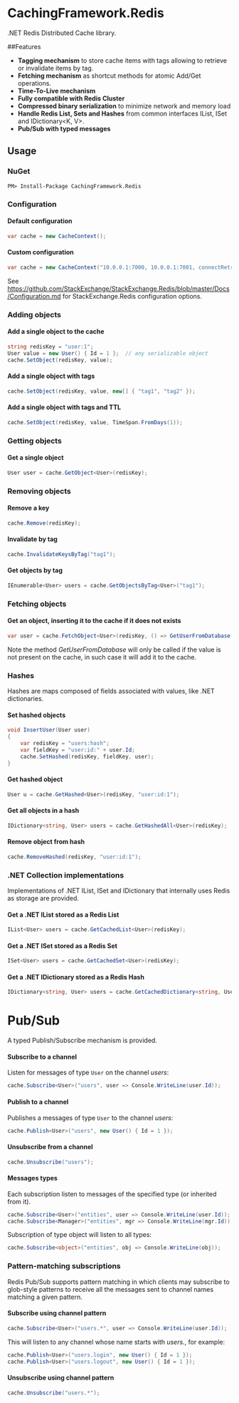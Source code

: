 # CachingFramework.Redis
.NET Redis Distributed Cache library.

##Features
 * **Tagging mechanism**
 to store cache items with tags allowing to retrieve or invalidate items by tag.
 * **Fetching mechanism**
 as shortcut methods for atomic Add/Get operations.
 * **Time-To-Live mechanism**
 * **Fully compatible with Redis Cluster**
 * **Compressed binary serialization** to minimize network and memory load
 * **Handle Redis List, Sets and Hashes** from common interfaces IList<T>, ISet<T> and IDictionary<K, V>.
 * **Pub/Sub with typed messages**
 
## Usage

### NuGet
```
PM> Install-Package CachingFramework.Redis
```

### Configuration
#### Default configuration
```c#
var cache = new CacheContext();
```

#### Custom configuration
```c#
var cache = new CacheContext("10.0.0.1:7000, 10.0.0.1:7001, connectRetry=10, syncTimeout=5000, abortConnect=false, allowAdmin=true");
```
See https://github.com/StackExchange/StackExchange.Redis/blob/master/Docs/Configuration.md for StackExchange.Redis configuration options.

### Adding objects

#### Add a single object to the cache
```c#
string redisKey = "user:1";
User value = new User() { Id = 1 };  // any serializable object 
cache.SetObject(redisKey, value);
```

#### Add a single object with tags
```c#
cache.SetObject(redisKey, value, new[] { "tag1", "tag2" });
```

#### Add a single object with tags and TTL
```c#
cache.SetObject(redisKey, value, TimeSpan.FromDays(1));
```

### Getting objects

#### Get a single object
```c#
User user = cache.GetObject<User>(redisKey);
```

### Removing objects

#### Remove a key
```c#
cache.Remove(redisKey);
```

#### Invalidate by tag
```c#
cache.InvalidateKeysByTag("tag1");
```

#### Get objects by tag
```c#
IEnumerable<User> users = cache.GetObjectsByTag<User>("tag1");
```

### Fetching objects

#### Get an object, inserting it to the cache if it does not exists
```c#
var user = cache.FetchObject<User>(redisKey, () => GetUserFromDatabase(id));
```
Note the method *GetUserFromDatabase* will only be called if the value is not present on the cache, in such case it will add it to the cache.

### Hashes
Hashes are maps composed of fields associated with values, like .NET dictionaries.

#### Set hashed objects
```c#
void InsertUser(User user)
{
    var redisKey = "users:hash";
    var fieldKey = "user:id:" + user.Id;
    cache.SetHashed(redisKey, fieldKey, user);
}
```
#### Get hashed object
```c#
User u = cache.GetHashed<User>(redisKey, "user:id:1");
```
#### Get all objects in a hash 
```c#
IDictionary<string, User> users = cache.GetHashedAll<User>(redisKey);
```
#### Remove object from hash
```c#
cache.RemoveHashed(redisKey, "user:id:1");
```

### .NET Collection implementations
Implementations of .NET IList, ISet and IDictionary that internally uses Redis as storage are provided.

#### Get a .NET IList stored as a Redis List
```c#
IList<User> users = cache.GetCachedList<User>(redisKey);
```

#### Get a .NET ISet stored as a Redis Set
```c#
ISet<User> users = cache.GetCachedSet<User>(redisKey);
```

#### Get a .NET IDictionary stored as a Redis Hash
```c#
IDictionary<string, User> users = cache.GetCachedDictionary<string, User>(redisKey);
```

Pub/Sub
=====

A typed Publish/Subscribe mechanism is provided.

#### Subscribe to a channel
Listen for messages of type `User` on the channel *users*:
```c#
cache.Subscribe<User>("users", user => Console.WriteLine(user.Id));
```

#### Publish to a channel
Publishes a messages of type `User` to the channel *users*:
```c#
cache.Publish<User>("users", new User() { Id = 1 });
```

#### Unsubscribe from a channel
```c#
cache.Unsubscribe("users");
```

#### Messages types
Each subscription listen to messages of the specified type (or inherited from it).
```c#
cache.Subscribe<User>("entities", user => Console.WriteLine(user.Id));
cache.Subscribe<Manager>("entities", mgr => Console.WriteLine(mgr.Id));
```
Subscription of type object will listen to all types:
```c#
cache.Subscribe<object>("entities", obj => Console.WriteLine(obj));
```

### Pattern-matching subscriptions
Redis Pub/Sub supports pattern matching in which clients may subscribe to glob-style patterns to receive all the messages sent to channel names matching a given pattern.

#### Subscribe using channel pattern 
```c#
cache.Subscribe<User>("users.*", user => Console.WriteLine(user.Id));
```
This will listen to any channel whose name starts with *users.*, for example:
```c#
cache.Publish<User>("users.login", new User() { Id = 1 });
cache.Publish<User>("users.logout", new User() { Id = 1 });
```

#### Unsubscribe using channel pattern 
```c#
cache.Unsubscribe("users.*");
```









